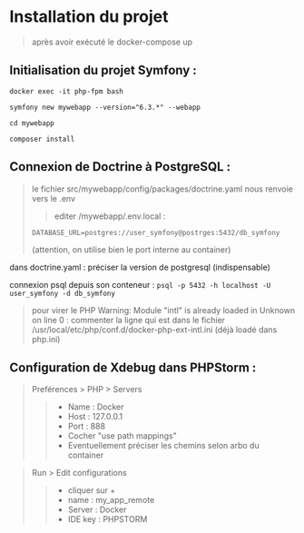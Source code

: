 # Installation du projet

> après avoir exécuté le docker-compose up 

## Initialisation du projet Symfony : 

``docker exec -it php-fpm bash``

`` symfony new mywebapp --version="6.3.*" --webapp ``

`` cd mywebapp ``

`` composer install ``

## Connexion de Doctrine à PostgreSQL : 
> le fichier src/mywebapp/config/packages/doctrine.yaml nous renvoie vers le .env
>> editer /mywebapp/.env.local : 
> 
> `` DATABASE_URL=postgres://user_symfony@postrges:5432/db_symfony ``
> 
> (attention, on utilise bien le port interne au container)


dans doctrine.yaml : préciser la version de postgresql (indispensable)

connexion psql depuis son conteneur : ``psql -p 5432 -h localhost -U user_symfony -d db_symfony`` 

> pour virer le PHP Warning:  Module "intl" is already loaded in Unknown on line 0 : commenter la ligne qui est dans le fichier /usr/local/etc/php/conf.d/docker-php-ext-intl.ini  (déjà loadé dans php.ini)

## Configuration de Xdebug dans PHPStorm :
> Preférences > PHP > Servers
> > - Name : Docker
> > - Host : 127.0.0.1
> > - Port : 888
> > - Cocher "use path mappings"
> > - Eventuellement préciser les chemins selon arbo du container

> Run > Edit configurations
> > - cliquer sur +
> > - name : my_app_remote
> > - Server : Docker
> > - IDE key : PHPSTORM

